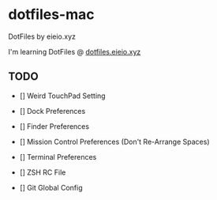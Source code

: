 # dotfiles-mac
DotFiles by eieio.xyz

I'm learning DotFiles @ [dotfiles.eieio.xyz](http://dotfiles.eieio.xyz)


## TODO

- [] Weird TouchPad Setting

- [] Dock Preferences

- [] Finder Preferences

- [] Mission Control Preferences (Don't Re-Arrange Spaces)

- [] Terminal Preferences

- [] ZSH RC File

- [] Git Global Config

